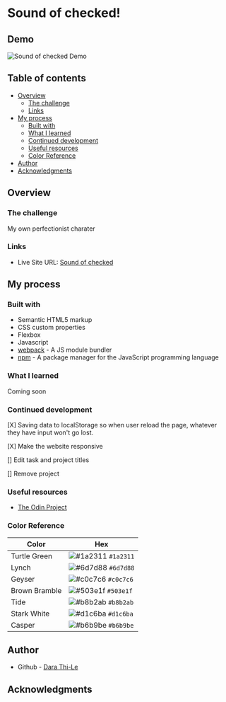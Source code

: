 # Sound of checked! 

## Demo

![Sound of checked Demo](demo/app-demo.gif)

## Table of contents

- [Overview](#overview)
  - [The challenge](#the-challenge)
  - [Links](#links)
- [My process](#my-process)
  - [Built with](#built-with)
  - [What I learned](#what-i-learned)
  - [Continued development](#continued-development)
  - [Useful resources](#useful-resources)
  - [Color Reference](#color-reference)
- [Author](#author)
- [Acknowledgments](#acknowledgments)

## Overview

### The challenge

My own perfectionist charater

### Links

- Live Site URL: [Sound of checked](https://thi-lee.github.io/sound-of-checked/)

## My process

### Built with

- Semantic HTML5 markup
- CSS custom properties
- Flexbox
- Javascript
- [webpack](https://webpack.js.org/) - A JS module bundler
- [npm](https://www.npmjs.com/) - A package manager for the JavaScript programming language

### What I learned

Coming soon

### Continued development

[X] Saving data to localStorage so when user reload the page, whatever they have input won't go lost.

[X] Make the website responsive

[] Edit task and project titles

[] Remove project 

### Useful resources

- [The Odin Project](https://www.theodinproject.com/paths/full-stack-javascript/courses/javascript/lessons/todo-list) 

### Color Reference

| Color          | Hex                                                                |
| -------------- | ------------------------------------------------------------------ |
| Turtle Green   | ![#1a2311](https://via.placeholder.com/10/1a2311?text=+) `#1a2311` |
| Lynch          | ![#6d7d88](https://via.placeholder.com/10/6d7d88?text=+) `#6d7d88` |
| Geyser         | ![#c0c7c6](https://via.placeholder.com/10/c0c7c6?text=+) `#c0c7c6` |
| Brown Bramble  | ![#503e1f](https://via.placeholder.com/10/503e1f?text=+) `#503e1f` |
| Tide           | ![#b8b2ab](https://via.placeholder.com/10/b8b2ab?text=+) `#b8b2ab` |
| Stark White    | ![#d1c6ba](https://via.placeholder.com/10/d1c6ba?text=+) `#d1c6ba` |
| Casper         | ![#b6b9be](https://via.placeholder.com/10/b6b9be?text=+) `#b6b9be` |

## Author

- Github - [Dara Thi-Le](https://github.com/thi-lee)

## Acknowledgments




